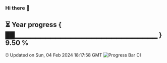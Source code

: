 ### Hi there 👋
⏳ Year progress { ██▁▁▁▁▁▁▁▁▁▁▁▁▁▁▁▁▁▁▁▁▁▁▁▁▁▁▁▁ } 9.50 %
---
⏰ Updated on Sun, 04 Feb 2024 18:17:58 GMT
![Progress Bar CI](https://github.com/liununu/liununu/workflows/Progress%20Bar%20CI/badge.svg)
